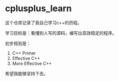# cplusplus_learn

这个仓库记录了我自己学习c++的历程。

学习目标是：看懂别人写的源码，编写出高效稳定的程序。

初步规划是：  
1. C++ Primer
2. Effective C++
3. More Effective C++

希望我能够坚持下去。
